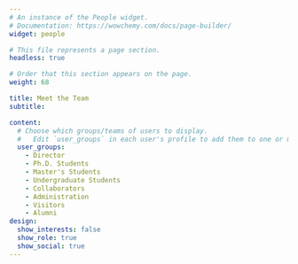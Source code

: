 ```yaml
---
# An instance of the People widget.
# Documentation: https://wowchemy.com/docs/page-builder/
widget: people

# This file represents a page section.
headless: true

# Order that this section appears on the page.
weight: 68

title: Meet the Team
subtitle:

content:
  # Choose which groups/teams of users to display.
  #   Edit `user_groups` in each user's profile to add them to one or more of these groups.
  user_groups:
    - Director
    - Ph.D. Students
    - Master's Students
    - Undergraduate Students
    - Collaborators
    - Administration
    - Visitors
    - Alumni
design:
  show_interests: false
  show_role: true
  show_social: true
---
```

